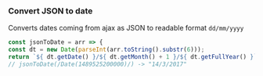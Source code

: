 ### Convert JSON to date

Converts dates coming from ajax as JSON to readable format `dd/mm/yyyy`

```js
const jsonToDate = arr => {
const dt = new Date(parseInt(arr.toString().substr(6)));
return `${ dt.getDate() }/${ dt.getMonth() + 1 }/${ dt.getFullYear() }`};
// jsonToDate(/Date(1489525200000)/) -> "14/3/2017"
```

